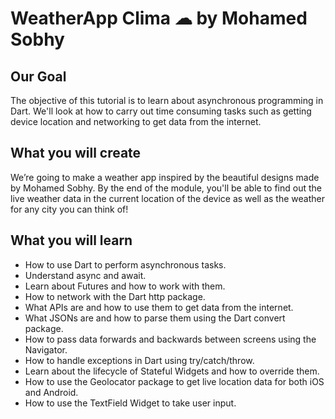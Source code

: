 # WeatherApp Clima ☁ by Mohamed Sobhy

## Our Goal

The objective of this tutorial is to learn about asynchronous programming in Dart. 
We'll look at how to carry out time consuming tasks such as getting device location and networking to get data from the internet. 


## What you will create

We’re going to make a weather app inspired by the beautiful designs made by Mohamed Sobhy. 
By the end of the module, you'll be able to find out the live weather data in the current location of the device as well as the weather for any city you can think of!


## What you will learn

- How to use Dart to perform asynchronous tasks.
- Understand async and await.
- Learn about Futures and how to work with them.
- How to network with the Dart http package.
- What APIs are and how to use them to get data from the internet.
- What JSONs are and how to parse them using the Dart convert package.
- How to pass data forwards and backwards between screens using the Navigator.
- How to handle exceptions in Dart using try/catch/throw.
- Learn about the lifecycle of Stateful Widgets and how to override them.
- How to use the Geolocator package to get live location data for both iOS and Android.
- How to use the TextField Widget to take user input.



